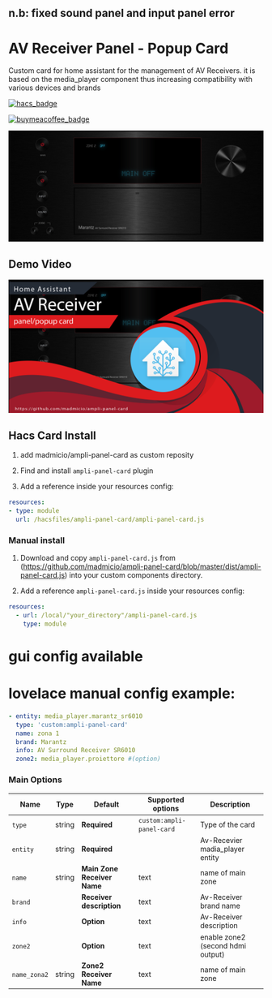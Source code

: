 ## n.b: fixed sound panel and input panel error

# AV Receiver Panel - Popup Card
Custom card for home assistant for the management of AV Receivers.
it is based on the media_player component thus increasing compatibility with various devices and brands

[![hacs_badge](https://img.shields.io/badge/HACS-Custom-41BDF5.svg?style=for-the-badge)](https://github.com/hacs/integration)

[![buymeacoffee_badge](https://img.shields.io/badge/Donate-buymeacoffe-ff813f?style=flat)](https://www.buymeacoffee.com/madmicio)


![all](example/ampli_1.png)

## Demo Video
[![Watch the video](example/screen_video.png)](https://youtu.be/-ai8dvM8xrc)

## Hacs Card Install

1. add madmicio/ampli-panel-card as custom reposity

2. Find and install `ampli-panel-card` plugin

2. Add a reference  inside your resources config:

  ```yaml
resources:
  - type: module
    url: /hacsfiles/ampli-panel-card/ampli-panel-card.js
```


### Manual install

1. Download and copy `ampli-panel-card.js` from (https://github.com/madmicio/ampli-panel-card/blob/master/dist/ampli-panel-card.js) into your custom components  directory.

2. Add a reference `ampli-panel-card.js` inside your resources config:

  ```yaml
  resources:
    - url: /local/"your_directory"/ampli-panel-card.js
      type: module
  ```


  # gui config available
  # lovelace manual config example: 
```yaml
- entity: media_player.marantz_sr6010
  type: 'custom:ampli-panel-card'
  name: zona 1
  brand: Marantz
  info: AV Surround Receiver SR6010
  zone2: media_player.proiettore #(option)
```
### Main Options
| Name | Type | Default | Supported options | Description |
| -------------- | ----------- | ------------ | ------------------------------------------------ | --------------------------------------------------------------------------------------------------------------------------------------------------------------------------------------------------------------------------------------------------------------------------------------------------------------------------------------------- |
| `type` | string | **Required** | `custom:ampli-panel-card` | Type of the card |
| `entity` | string | **Required** |  | Av-Recevier madia_player entity |
| `name` | string | **Main Zone Receiver Name** | text | name of main zone |
| `brand` |  | **Receiver description**| text | Av-Receiver brand name|
| `info` |  | **Option**| text | Av-Receiver description |
| `zone2` |  | **Option**| text | enable zone2 (second hdmi output) |
| `name_zona2` | string | **Zone2 Receiver Name** | text | name of main zone | 
